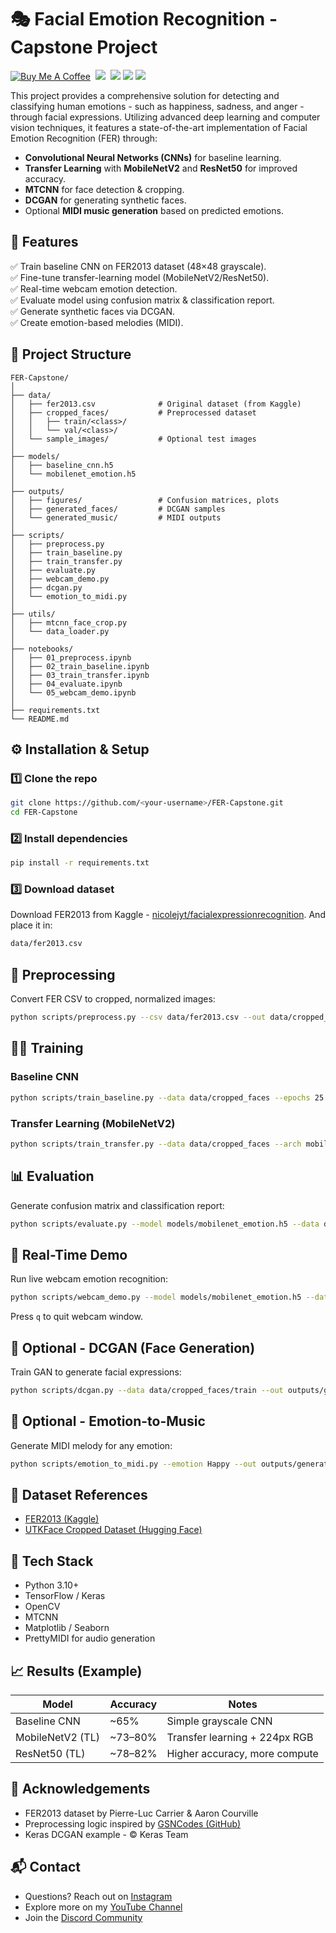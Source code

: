 # 🎭 Facial Emotion Recognition - Capstone Project
[![Buy Me A Coffee](https://img.shields.io/open-vsx/stars/redhat/java?color=D8B024&label=buy%20me%20a%20coffee&style=flat)](https://www.buymeacoffee.com/utsanjan)‎ ‎
[![](https://dcbadge.limes.pink/api/server/uavTPkr?style=flat)](https://discord.gg/ZuuWJm7MR3)‎ ‎ 
[![](https://img.shields.io/github/license/utsanjan/Emotion-Recognition?logoColor=red&style=flat)](https://github.com/utsanjan/Emotion-Recognition/blob/main/LICENSE)‎ ‎
[![](https://img.shields.io/github/languages/count/utsanjan/Emotion-Recognition?style=flat)](https://github.com/utsanjan/Emotion-Recognition/search?l=shell)‎ ‎
[![](https://img.shields.io/github/languages/top/utsanjan/Emotion-Recognition?color=light%20green&style=flat)](https://github.com/utsanjan/Emotion-Recognition)‎ ‎

This project provides a comprehensive solution for detecting and classifying human emotions - such as happiness, sadness, and anger - through facial expressions. Utilizing advanced deep learning and computer vision techniques, it features a state-of-the-art implementation of Facial Emotion Recognition (FER) through:
- **Convolutional Neural Networks (CNNs)** for baseline learning.
- **Transfer Learning** with **MobileNetV2** and **ResNet50** for improved accuracy.
- **MTCNN** for face detection & cropping.
- **DCGAN** for generating synthetic faces.
- Optional **MIDI music generation** based on predicted emotions.

## 🧩 Features
✅ Train baseline CNN on FER2013 dataset (48×48 grayscale).  
✅ Fine-tune transfer-learning model (MobileNetV2/ResNet50).  
✅ Real-time webcam emotion detection.  
✅ Evaluate model using confusion matrix & classification report.  
✅ Generate synthetic faces via DCGAN.  
✅ Create emotion-based melodies (MIDI).

## 📂 Project Structure
```
FER-Capstone/
│
├── data/
│   ├── fer2013.csv              # Original dataset (from Kaggle)
│   ├── cropped_faces/           # Preprocessed dataset
│   │   ├── train/<class>/
│   │   └── val/<class>/
│   └── sample_images/           # Optional test images
│
├── models/
│   ├── baseline_cnn.h5
│   └── mobilenet_emotion.h5
│
├── outputs/
│   ├── figures/                 # Confusion matrices, plots
│   ├── generated_faces/         # DCGAN samples
│   └── generated_music/         # MIDI outputs
│
├── scripts/
│   ├── preprocess.py
│   ├── train_baseline.py
│   ├── train_transfer.py
│   ├── evaluate.py
│   ├── webcam_demo.py
│   ├── dcgan.py
│   └── emotion_to_midi.py
│
├── utils/
│   ├── mtcnn_face_crop.py
│   └── data_loader.py
│
├── notebooks/
│   ├── 01_preprocess.ipynb
│   ├── 02_train_baseline.ipynb
│   ├── 03_train_transfer.ipynb
│   ├── 04_evaluate.ipynb
│   └── 05_webcam_demo.ipynb
│
├── requirements.txt
└── README.md
```

## ⚙️ Installation & Setup

### 1️⃣ Clone the repo
```bash
git clone https://github.com/<your-username>/FER-Capstone.git
cd FER-Capstone
```

### 2️⃣ Install dependencies
```bash
pip install -r requirements.txt
```

### 3️⃣ Download dataset
Download FER2013 from Kaggle - [nicolejyt/facialexpressionrecognition](https://www.kaggle.com/datasets/nicolejyt/facialexpressionrecognition). And place it in:
```bash
data/fer2013.csv
```

## 🧠 Preprocessing
Convert FER CSV to cropped, normalized images:
```bash
python scripts/preprocess.py --csv data/fer2013.csv --out data/cropped_faces --target-size 224 --use-mtcnn
```

## 🏋️‍♂️ Training

### Baseline CNN
```bash
python scripts/train_baseline.py --data data/cropped_faces --epochs 25 --batch 64
```

### Transfer Learning (MobileNetV2)
```bash
python scripts/train_transfer.py --data data/cropped_faces --arch mobilenet --epochs 30 --input-size 224
```

## 📊 Evaluation
Generate confusion matrix and classification report:
```bash
python scripts/evaluate.py --model models/mobilenet_emotion.h5 --data data/cropped_faces/val
```

## 🎥 Real-Time Demo
Run live webcam emotion recognition:
```bash
python scripts/webcam_demo.py --model models/mobilenet_emotion.h5 --data-dir data/cropped_faces --input-size 224
```
Press `q` to quit webcam window.

## 🧬 Optional - DCGAN (Face Generation)
Train GAN to generate facial expressions:
```bash
python scripts/dcgan.py --data data/cropped_faces/train --out outputs/generated_faces --epochs 20000
```

## 🎵 Optional - Emotion-to-Music
Generate MIDI melody for any emotion:
```bash
python scripts/emotion_to_midi.py --emotion Happy --out outputs/generated_music/happy.mid
```

## 🧾 Dataset References
- [FER2013 (Kaggle)](https://www.kaggle.com/datasets/nicolejyt/facialexpressionrecognition)
- [UTKFace Cropped Dataset (Hugging Face)](https://huggingface.co/datasets/UTKFace)

## 🧪 Tech Stack
- Python 3.10+
- TensorFlow / Keras
- OpenCV
- MTCNN
- Matplotlib / Seaborn
- PrettyMIDI for audio generation

## 📈 Results (Example)
| Model              | Accuracy       | Notes                              |
|--------------------|----------------|------------------------------------|
| Baseline CNN       | ~65%           | Simple grayscale CNN               |
| MobileNetV2 (TL)   | ~73–80%        | Transfer learning + 224px RGB      |
| ResNet50 (TL)      | ~78–82%        | Higher accuracy, more compute      |

## 🤝 Acknowledgements
- FER2013 dataset by Pierre-Luc Carrier & Aaron Courville
- Preprocessing logic inspired by [GSNCodes (GitHub)](https://github.com/GSNCodes)
- Keras DCGAN example - © Keras Team

## 📬 Contact
- Questions? Reach out on [Instagram](https://www.instagram.com/utsanjan/)
- Explore more on my [YouTube Channel](https://www.youtube.com/DopeSatan)
- Join the [Discord Community](https://discord.gg/ZuuWJm7MR3)